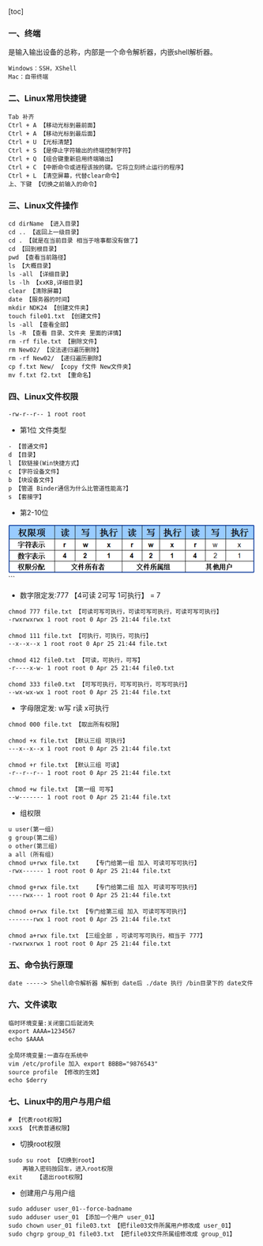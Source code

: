 [toc]

### 一、终端

是输入输出设备的总称，内部是一个命令解析器，内嵌shell解析器。

```
Windows：SSH，XShell
Mac：自带终端
```

### 二、Linux常用快捷键

```
Tab 补齐
Ctrl + A 【移动光标到最前面】
Ctrl + A 【移动光标到最后面】
Ctrl + U 【光标清楚】
Ctrl + S 【是停止字符输出的终端控制字符】
Ctrl + Q 【组合键重新启用终端输出】
Ctrl + C 【中断命令或进程该按的键。它将立刻终止运行的程序】
Ctrl + L 【清空屏幕，代替clear命令】
上、下键 【切换之前输入的命令】
```

### 三、Linux文件操作

```shell
cd dirName 【进入目录】
cd .. 【返回上一级目录】
cd . 【就是在当前目录 相当于啥事都没有做了】
cd 【回到根目录】
pwd 【查看当前路径】
ls 【大概目录】
ls -all 【详细目录】
ls -lh 【xxKB,详细目录】
clear 【清除屏幕】
date 【服务器的时间】
mkdir NDK24 【创建文件夹】
touch file01.txt 【创建文件】 
ls -all 【查看全部】
ls -R 【查看 目录、文件夹 里面的详情】
rm -rf file.txt 【删除文件】
rm New02/ 【没法递归遍历删除】
rm -rf New02/ 【递归遍历删除】
cp f.txt New/ 【copy f文件 New文件夹】 
mv f.txt f2.txt 【重命名】
```

### 四、Linux文件权限

```shell
-rw-r--r-- 1 root root
```

- 第1位 文件类型

```
- 【普通文件】
d 【目录】
l 【软链接(Win快捷方式】
c 【字符设备文件】
b 【块设备文件】
p 【管道 Binder通信为什么比管道性能高?】 
s 【套接字】
```

- 第2-10位	

![img](.res/image/1.Linux基础/20190515155004267.jpg)```

- 数字限定发:777 【4可读 2可写 1可执行】 = 7

```shell
chmod 777 file.txt 【可读可写可执行，可读可写可执行，可读可写可执行】 
-rwxrwxrwx 1 root root 0 Apr 25 21:44 file.txt

chmod 111 file.txt 【可执行，可执行，可执行】
--x--x--x 1 root root 0 Apr 25 21:44 file.txt

chmod 412 file0.txt 【可读，可执行，可写】
-r----x-w- 1 root root 0 Apr 25 21:44 file0.txt

chomd 333 file0.txt 【可写可执行，可写可执行，可写可执行】
--wx-wx-wx 1 root root 0 Apr 25 21:44 file.txt
```

- 字母限定发:  w写 r读 x可执行 

```shell
chmod 000 file.txt 【取出所有权限】

chmod +x file.txt 【默认三组 可执行】
---x--x--x 1 root root 0 Apr 25 21:44 file.txt

chmod +r file.txt 【默认三组 可读】 
-r--r--r-- 1 root root 0 Apr 25 21:44 file.txt

chmod +w file.txt 【第一组 可写】
--w------- 1 root root 0 Apr 25 21:44 file.txt
```

- 组权限

```shell
u user(第一组)
g group(第二组)
o other(第三组)
a all (所有组)
chmod u+rwx file.txt	【专门给第一组 加入 可读可写可执行】
-rwx------ 1 root root 0 Apr 25 21:44 file.txt

chmod g+rwx file.txt	【专门给第二组 加入 可读可写可执行】
----rwx--- 1 root root 0 Apr 25 21:44 file.txt

chmod o+rwx file.txt 【专门给第三组 加入 可读可写可执行】 
-------rwx 1 root root 0 Apr 25 21:44 file.txt

chmod a+rwx file.txt 【三组全部 ，可读可写可执行，相当于 777】 
-rwxrwxrwx 1 root root 0 Apr 25 21:44 file.txt
```

### 五、命令执行原理

```
date -----> Shell命令解析器 解析到 date后 ./date 执行 /bin目录下的 date文件
```

### 六、文件读取

```shell
临时环境变量:关闭窗口后就消失
export AAAA=1234567
echo $AAAA

全局环境变量:一直存在系统中
vim /etc/profile 加入 export BBBB="9876543" 
source profile 【修改的生效】
echo $derry
```

### 七、Linux中的用户与用户组

```shell
# 【代表root权限】
xxx$ 【代表普通权限】
```

- 切换root权限

```
sudo su root 【切换到root】
	再输入密码按回车，进入root权限
exit	【退出root权限】
```

- 创建用户与用户组

```shell
sudo adduser user_01--force-badname
sudo adduser user_01 【添加一个用户 user_01】
sudo chown user_01 file03.txt 【把file03文件所属用户修改成 user_01】 
sudo chgrp group_01 file03.txt 【把file03文件所属组修改成 group_01】
```



